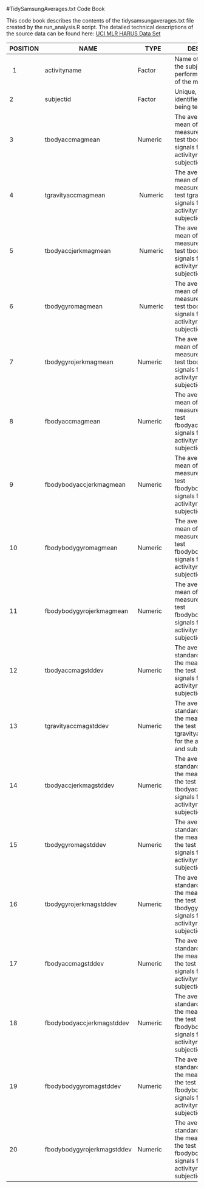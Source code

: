 #TidySamsungAverages.txt Code Book

This code book describes the contents of the tidysamsungaverages.txt file created by the run_analysis.R script.
The detailed technical descriptions of the source data can be found here: [UCI MLR HARUS Data Set](http://archive.ics.uci.edu/ml/datasets/Human+Activity+Recognition+Using+Smartphones#)

 POSITION | NAME                       |  TYPE      | DESCRIPTION                                                                          
 -------- | -------------------------- | ---------- | --------------------------------------------------------------------------------------  
     1    | activityname               | Factor     | Name of the activity the subject was performing at the time of the measurement
     2    | subjectid                  | Factor     | Unique, arbitrary identifier of the subject being tested
     3    | tbodyaccmagmean            | Numeric    | The average of the mean of the measurements of the test tbodyaccmag signals for the activityname and subjectid
     4    | tgravityaccmagmean         | Numeric    | The average of the mean of the measurements of the test tgravityaccmag signals for the activityname and subjectid
     5    | tbodyaccjerkmagmean        | Numeric    | The average of the mean of the measurements of the test tbodyaccjerkmag signals for the activityname and subjectid
     6    | tbodygyromagmean           | Numeric    | The average of the mean of the measurements of the test tbodygyromag signals for the activityname and subjectid
     7    | tbodygyrojerkmagmean       | Numeric    | The average of the mean of the measurements of the test tbodygyrojerkmag signals for the activityname and subjectid
     8    | fbodyaccmagmean            | Numeric    | The average of the mean of the measurements of the test fbodyaccmagmean signals for the activityname and subjectid
     9    | fbodybodyaccjerkmagmean    | Numeric    | The average of the mean of the measurements of the test fbodybodyaccjerkmag signals for the activityname and subjectid
    10    | fbodybodygyromagmean       | Numeric    | The average of the mean of the measurements of the test fbodybodygyromag signals for the activityname and subjectid
    11    | fbodybodygyrojerkmagmean   | Numeric    | The average of the mean of the measurements of the test fbodybodygyrojerkmag signals for the activityname and subjectid
    12    | tbodyaccmagstddev          | Numeric    | The average of the standard deviation of the measurements of the test tbodyaccmag signals for the activityname and subjectid
    13    | tgravityaccmagstddev       | Numeric    | The average of the standard deviation of the measurements of the test tgravityaccmag signals for the activityname and subjectid
    14    | tbodyaccjerkmagstddev      | Numeric    | The average of the standard deviation of the measurements of the test tbodyaccjerkmag signals for the activityname and subjectid
    15    | tbodygyromagstddev         | Numeric    | The average of the standard deviation of the measurements of the test tbodygyromag signals for the activityname and subjectid
    16    | tbodygyrojerkmagstddev     | Numeric    | The average of the standard deviation of the measurements of the test tbodygyrojerkmag signals for the activityname and subjectid
    17    | fbodyaccmagstddev          | Numeric    | The average of the standard deviation of the measurements of the test fbodyaccmag signals for the activityname and subjectid
    18    | fbodybodyaccjerkmagstddev  | Numeric    | The average of the standard deviation of the measurements of the test fbodybodyaccjerkmag signals for the activityname and subjectid
    19    | fbodybodygyromagstddev     | Numeric    | The average of the standard deviation of the measurements of the test fbodybodygyromag signals for the activityname and subjectid
    20    | fbodybodygyrojerkmagstddev | Numeric    | The average of the standard deviation of the measurements of the test fbodybodygyrojerkmag signals for the activityname and subjectid










